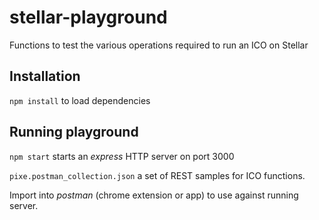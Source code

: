 # stellar-playground
Functions to test the various operations required to run an ICO on Stellar

## Installation
`npm install` to load dependencies 

## Running playground

`npm start` starts an _express_ HTTP server on port 3000

`pixe.postman_collection.json` a set of REST samples for ICO functions. 

Import into _postman_ (chrome extension or app) to use against running server. 
